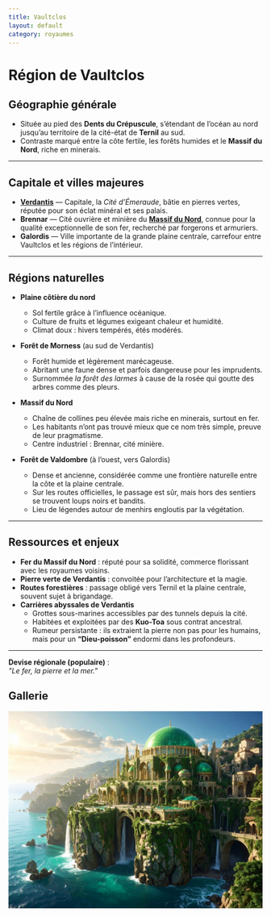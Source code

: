 ```yaml
---
title: Vaultclos
layout: default
category: royaumes
---
```


# Région de Vaultclos

## Géographie générale
- Située au pied des **Dents du Crépuscule**, s’étendant de l’océan au nord jusqu’au territoire de la cité-état de **Ternil** au sud.  
- Contraste marqué entre la côte fertile, les forêts humides et le **Massif du Nord**, riche en minerais.  

---

## Capitale et villes majeures
- **[Verdantis](../villes/verdantis.md)** — Capitale, la *Cité d’Émeraude*, bâtie en pierres vertes, réputée pour son éclat minéral et ses palais.  
- **Brennar** — Cité ouvrière et minière du **[Massif du Nord](../regions/massif_du_nord.md)**, connue pour la qualité exceptionnelle de son fer, recherché par forgerons et armuriers.  
- **Galordis** — Ville importante de la grande plaine centrale, carrefour entre Vaultclos et les régions de l’intérieur.  

---

## Régions naturelles
- **Plaine côtière du nord**  
  - Sol fertile grâce à l’influence océanique.  
  - Culture de fruits et légumes exigeant chaleur et humidité.  
  - Climat doux : hivers tempérés, étés modérés.  

- **Forêt de Morness** (au sud de Verdantis)  
  - Forêt humide et légèrement marécageuse.  
  - Abritant une faune dense et parfois dangereuse pour les imprudents.  
  - Surnommée *la forêt des larmes* à cause de la rosée qui goutte des arbres comme des pleurs.  

- **Massif du Nord**  
  - Chaîne de collines peu élevée mais riche en minerais, surtout en fer.  
  - Les habitants n’ont pas trouvé mieux que ce nom très simple, preuve de leur pragmatisme.  
  - Centre industriel : Brennar, cité minière.  

- **Forêt de Valdombre** (à l’ouest, vers Galordis)  
  - Dense et ancienne, considérée comme une frontière naturelle entre la côte et la plaine centrale.  
  - Sur les routes officielles, le passage est sûr, mais hors des sentiers se trouvent loups noirs et bandits.  
  - Lieu de légendes autour de menhirs engloutis par la végétation.  

---

## Ressources et enjeux
- **Fer du Massif du Nord** : réputé pour sa solidité, commerce florissant avec les royaumes voisins.  
- **Pierre verte de Verdantis** : convoitée pour l’architecture et la magie.  
- **Routes forestières** : passage obligé vers Ternil et la plaine centrale, souvent sujet à brigandage.  
- **Carrières abyssales de Verdantis**
    - Grottes sous-marines accessibles par des tunnels depuis la cité.  
    - Habitées et exploitées par des **Kuo-Toa** sous contrat ancestral.  
    - Rumeur persistante : ils extraient la pierre non pas pour les humains, mais pour un **“Dieu-poisson”** endormi dans les profondeurs. 

---

**Devise régionale (populaire)** :  
*"Le fer, la pierre et la mer."*

## Gallerie

<div class="gallery">
  <a href="../../images/verdantis.jpg" class="glightbox" data-gallery="vaultclos"><img src="../../images/verdantis.jpg" alt="Verdantis, son palais qui surplombe la mer" /></a>
</div>

<script>
  const lightbox = GLightbox({ selector: '.glightbox' });
</script>